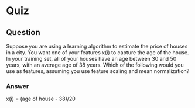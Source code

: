 Quiz
====

Question
--------

Suppose you are using a learning algorithm to estimate the price of houses in a city. You want one of your features x(i) to capture the age of the house. In your training set, all of your houses have an age between 30 and 50 years, with an average age of 38 years. Which of the following would you use as features, assuming you use feature scaling and mean normalization?

### Answer

x(i) = (age of house - 38)/20
